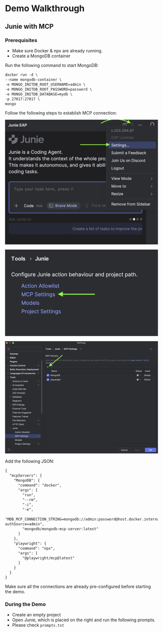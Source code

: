 # Demo Walkthrough


## Junie with MCP


### Prerequisites

- Make sure Docker & npx are already running.
- Create a MongoDB container  

Run the following command to start MongoDB:

```shell
docker run -d \
--name mongodb-container \
-e MONGO_INITDB_ROOT_USERNAME=admin \
-e MONGO_INITDB_ROOT_PASSWORD=password \
-e MONGO_INITDB_DATABASE=mydb \
-p 27017:27017 \
mongo
```

Follow the following steps to establish MCP connection:

![demo4](./images/demo4.png)

![demo5](./images/demo5.png)

![demo6](./images/demo6.png)

Add the following JSON:

```shell
{
  "mcpServers": {
    "MongoDB": {
      "command": "docker",
      "args": [
        "run",
        "--rm",
        "-i",
        "-e",
        "MDB_MCP_CONNECTION_STRING=mongodb://admin:password@host.docker.internal:27017/mydb?authSource=admin",
        "mongodb/mongodb-mcp-server:latest"
      ]
    },
    "playwright": {
      "command": "npx",
      "args": [
        "@playwright/mcp@latest"
      ]
    }
  }
}
```
Make sure all the connections are already pre-configured before starting the demo. 

### During the Demo

- Create an empty project
- Open Junie, which is placed on the right and run the following prompts.
- Please check `prompts.txt`